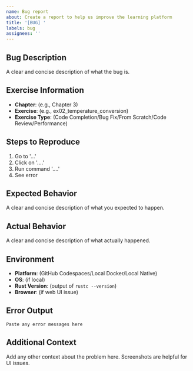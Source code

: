 ```yaml
---
name: Bug report
about: Create a report to help us improve the learning platform
title: '[BUG] '
labels: bug
assignees: ''
---
```


## Bug Description
A clear and concise description of what the bug is.

## Exercise Information
- **Chapter**: (e.g., Chapter 3)
- **Exercise**: (e.g., ex02_temperature_conversion)
- **Exercise Type**: (Code Completion/Bug Fix/From Scratch/Code Review/Performance)

## Steps to Reproduce
1. Go to '...'
2. Click on '....'
3. Run command '....'
4. See error

## Expected Behavior
A clear and concise description of what you expected to happen.

## Actual Behavior
A clear and concise description of what actually happened.

## Environment
- **Platform**: (GitHub Codespaces/Local Docker/Local Native)
- **OS**: (if local)
- **Rust Version**: (output of `rustc --version`)
- **Browser**: (if web UI issue)

## Error Output
```
Paste any error messages here
```

## Additional Context
Add any other context about the problem here. Screenshots are helpful for UI issues.